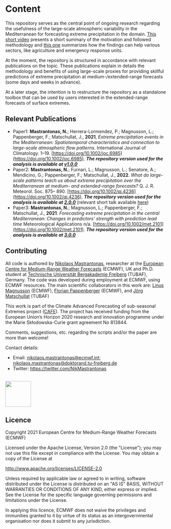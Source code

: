 # Content

This repository serves as the central point of ongoing research regarding the usefulness of the large-scale atmospheric variability in the Mediterranean for forecasting extreme precipitation in the domain. [This short video](https://www.youtube.com/watch?v=idWnrXLg-Ao&ab_channel=CAFEClimateExtremesProject) presents a short summary of the motivation and followed methodology and [this one](https://www.youtube.com/watch?v=zu7cv1nLr7g) summarizes how the findings can help various sectors, like agriculture and emergency response units.

At the moment, the repository is structured in accordance with relevant publications on the topic. These publications explain in details the methodology and benefits of using large-scale proxies for providing skillful predictions of extreme precipitation at medium-/extended-range forecasts (some days and weeks in advance).

At a later stage, the intention is to restructure the repository as a standalone toolbox that can be used by users interested in the extended-range forecasts of surface extremes.

## Relevant Publications
- Paper1: **Mastrantonas, N.**; Herrera-Lormendez, P.; Magnusson, L.; Pappenberger, F.; Matschullat, J., **2021**, _Extreme precipitation events in the Mediterranean: Spatiotemporal characteristics and connection to large-scale atmospheric flow patterns_. International Journal of Climatology. 1–19. [https://doi.org/10.1002/joc.6985](https://doi.org/10.1002/joc.6985). **_The repository version used for the analysis is available at [v1.0.0](https://github.com/ecmwf-lab/med-extreme-prec-atm-patterns/releases/tag/v1.0.0)_**
- Paper2: **Mastrantonas, N.**; Furnari, L.; Magnusson, L.; Senatore, A.; Mendicino, G.; Pappenberger, F.; Matschullat, J., **2022**. _What do large-scale patterns teach us about extreme precipitation over the Mediterranean at medium- and extended-range forecasts?_ Q. J. R. Meteorol. Soc. 875– 890. [https://doi.org/10.1002/qj.4236](https://doi.org/10.1002/qj.4236). **_The repository version used for the analysis is available at [2.0.0](https://github.com/ecmwf-lab/med-extreme-prec-atm-patterns/releases/tag/2.0.0)_** (relevant short talk available [here](https://www.youtube.com/watch?v=W8k5Dy5rlnE&ab_channel=CAFEClimateExtremesProject))
- Paper3: **Mastrantonas, N.**; Magnusson, L.; Pappenberger, F.; Matschullat, J., **2021**. _Forecasting extreme precipitation in the central Mediterranean: Changes in predictors' strength with prediction lead time_ Meteorological Applications n/a. [https://doi.org/10.1002/met.2101](https://doi.org/10.1002/met.2101). **_The repository version used for the analysis is available at [3.0.0](https://github.com/ecmwf-lab/med-extreme-prec-atm-patterns/releases/tag/3.0.0)_**

## Contributing
All code is authored by [Nikolaos Mastrantonas](https://twitter.com/NikMastrantonas), researcher at the [European Centre for Medium-Range Weather Forecasts](https://www.ecmwf.int/) (ECMWF), UK and Ph.D. student at [Technische Universität Bergakademie Freiberg](https://tu-freiberg.de/) (TUBAF), Germany. The code was developed during employment at ECMWF, using ECMWF resources.
The main scientific collaborators in this work are: [Linus Magnusson](https://www.ecmwf.int/en/about/who-we-are/staff-profiles/linus-magnusson) (ECMWF), [Florian Pappenberger](https://www.ecmwf.int/en/about/who-we-are/staff-profiles/florian-pappenberger) (ECMWF), and [Jörg Matschullat](https://tu-freiberg.de/en/fakultaet3/mineralogie/geochemistry-geoecology/joerg-matschullat) (TUBAF)


This work is part of the Climate Advanced Forecasting of sub-seasonal Extremes project ([CAFE](http://www.cafes2se-itn.eu/)). The project has received funding from the European Union’s Horizon 2020 research and innovation programme under the Marie Skłodowska-Curie grant agreement No 813844.

Comments, suggestions, etc. regarding the scripts and/or the paper are more than welcome!

Contact details:
- Email: nikolaos.mastrantonas@ecmwf.int; nikolaos.mastrantonas@doktorand.tu-freiberg.de
- Twitter: https://twitter.com/NikMastrantonas
<br/>
<img src="Logos.png" height=80>

## Licence
Copyright 2021 European Centre for Medium-Range Weather Forecasts (ECMWF)

Licensed under the Apache License, Version 2.0 (the "License"); you may not use this file except in compliance with the License. You may obtain a copy of the License at

http://www.apache.org/licenses/LICENSE-2.0

Unless required by applicable law or agreed to in writing, software distributed under the License is distributed on an "AS IS" BASIS, WITHOUT WARRANTIES OR CONDITIONS OF ANY KIND, either express or implied. See the License for the specific language governing permissions and limitations under the License.

In applying this licence, ECMWF does not waive the privileges and immunities granted to it by virtue of its status as an intergovernmental organisation nor does it submit to any jurisdiction.
